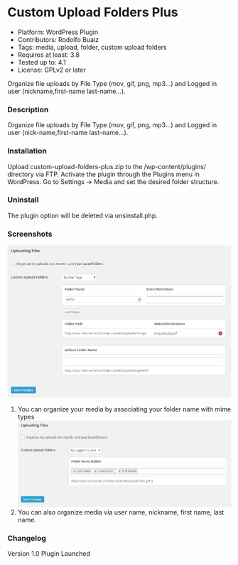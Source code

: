 # Custom Upload Folders Plus
- Platform: WordPress Plugin
- Contributors: Rodolfo Buaiz
- Tags: media, upload, folder, custom upload folders
- Requires at least: 3.8
- Tested up to: 4.1
- License: GPLv2 or later

Organize file uploads by File Type (mov, gif, png, mp3...) and Logged in user (nickname,first-name last-name...).

### Description
Organize file uploads by File Type (mov, gif, png, mp3...) and Logged in user (nick-name,first-name last-name...).

###  Installation
Upload custom-upload-folders-plus.zip to the /wp-content/plugins/ directory via FTP.
Activate the plugin through the Plugins menu in WordPress.
Go to Settings -> Media and set the desired folder structure.

### Uninstall
The plugin option will be deleted via unsinstall.php.

### Screenshots
[![solarized dualmode](https://github.com/jwight1234/custom-upload-folders-plus/blob/master/screenshot-1.png)](#features)
1. You can organize your media by associating your folder name with mime types
[![solarized dualmode](https://github.com/jwight1234/custom-upload-folders-plus/blob/master/screenshot-2.png)](#features)
2. You can also organize media via user name, nickname, first name, last name.

### Changelog 
Version 1.0
Plugin Launched